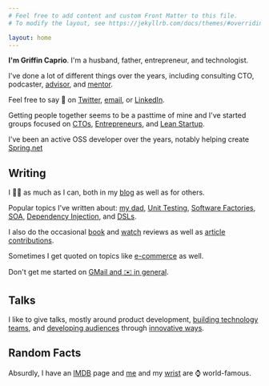 ```yaml
---
# Feel free to add content and custom Front Matter to this file.
# To modify the layout, see https://jekyllrb.com/docs/themes/#overriding-theme-defaults

layout: home
---
```


**I'm Griffin Caprio**. I'm a husband, father, entrepreneur, and technologist. 

I've done a lot of different things over the years, including consulting CTO, podcaster, [advisor](https://www.topstep.com), and [mentor](http://www.thejuntoinstitute.com).

Feel free to say 👋 on [Twitter](https://twitter.com/gcaprio), [email](mailto:me@griffincaprio.com?subject=Hi!), or [LinkedIn](https://www.linkedin.com/in/griffincaprio/).

Getting people together seems to be a pasttime of mine and I've started groups focused on [CTOs](http://www.chicagoctoforum.com), [Entrepreneurs](http://www.meetup.com/Bootstrappers-Breakfast-Chicago), and [Lean Startup](https://www.linkedin.com/company/chicago-lean-startup-circle/).

I've been an active OSS developer over the years, notably helping create [Spring.net](http://springframework.net/)


## Writing
I ✍🏻 as much as I can, both in my [blog](http://www.griffincaprio.com/blog/) as well as for others.  

Popular topics I've written about: [my dad](https://technori.com/2011/03/4767-carmen/),
[Unit Testing](http://www.code-magazine.com/Article.aspx?quickid=0411031), 
[Software Factories](https://www.griffincaprio.com/blog/2014/09/software-factories-refactoring-an-industry.html), 
[SOA](http://www.code-magazine.com/Article.aspx?quickid=0505081), 
[Dependency Injection](https://docs.microsoft.com/en-us/archive/msdn-magazine/2005/september/design-patterns-dependency-injection), and 
[DSLs](http://www.ddj.com/dept/architect/184429825).

I also do the occasional [book](http://www.computer.org/csdl/mags/ds/2008/08/mds2008080003-abs.html) and
[watch](http://forums.timezone.com/index.php?t=tree&goto=6331023&rid=0#msg_6331023) reviews as well as
[article contributions](http://technori.com/2011/08/145-how-to-find-a-developer-in-chicago). 

Sometimes I get quoted on topics like [e-commerce](https://www.shopify.com/retail/is-rent-the-new-cac) as well.

Don't get me started on [GMail and ✉️  in general](https://www.gmass.co/gmailgenius/how-i-email-griffin-caprio/#.Xo6cXshKg2w). 


## Talks
I like to give talks, mostly around product development, [building technology teams](https://pbell.wistia.com/medias/ta42qetgj5), and [developing audiences](https://www.google.com/url?sa=t&rct=j&q=&esrc=s&source=web&cd=&cad=rja&uact=8&ved=2ahUKEwiSoqfWz_vvAhVFLs0KHbKiA_QQFjABegQIBRAD&url=https%3A%2F%2Fwww.thejuntoinstitute.com%2Fevents%2Fbuilding-organic-marketing-engines-using-owned-channels%2F&usg=AOvVaw1mxQ-dibu3vVaA3KgwSpV3) through [innovative ways](https://blog.propllr.com/teach-customers-to-get-results-and-referrals).

## Random Facts
Absurdly, I have an [IMDB](http://www.imdb.com/name/nm5974623/) page and 
[me](https://www.ablogtowatch.com/ablogtowatch-reader-joins-watch-weekend-los-angeles/) and 
my [wrist](https://hodinkee.imgix.net/uploads/block/inline_image/content_image/1764/PopUpRecap_5.jpg?ixlib=rails-1.1.0&auto=format&ch=Width%2CDPR%2CSave-Data&fit=crop&fm=jpg&q=55&usm=12&w=700&dpr=2&s=aa129287c703a4bee670cf2319049260) are ⌚️ world-famous.
